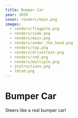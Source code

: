 ```yaml
---
title: Bumper Car
year: 2020
cover: renders/main.png
images:
  - renders/flagpole.png
  - renders/side.png
  - renders/main.png
  - renders/under_the_hood.png
  - renders/top.png
  - renders/drivetrain.png
  - renders/red.png
  - renders/multiple.png
  - instructions.png
  - ldcad.png
---
```


# Bumper Car

Steers like a real bumper car!